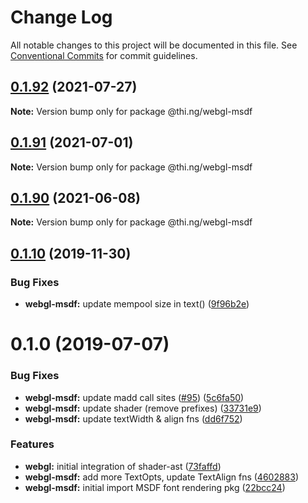 # Change Log

All notable changes to this project will be documented in this file.
See [Conventional Commits](https://conventionalcommits.org) for commit guidelines.

## [0.1.92](https://github.com/thi-ng/umbrella/compare/@thi.ng/webgl-msdf@0.1.91...@thi.ng/webgl-msdf@0.1.92) (2021-07-27)

**Note:** Version bump only for package @thi.ng/webgl-msdf





## [0.1.91](https://github.com/thi-ng/umbrella/compare/@thi.ng/webgl-msdf@0.1.90...@thi.ng/webgl-msdf@0.1.91) (2021-07-01)

**Note:** Version bump only for package @thi.ng/webgl-msdf





## [0.1.90](https://github.com/thi-ng/umbrella/compare/@thi.ng/webgl-msdf@0.1.89...@thi.ng/webgl-msdf@0.1.90) (2021-06-08)

**Note:** Version bump only for package @thi.ng/webgl-msdf





## [0.1.10](https://github.com/thi-ng/umbrella/compare/@thi.ng/webgl-msdf@0.1.9...@thi.ng/webgl-msdf@0.1.10) (2019-11-30)

### Bug Fixes

* **webgl-msdf:** update mempool size in text() ([9f96b2e](https://github.com/thi-ng/umbrella/commit/9f96b2ec525cd8d8a5d5e31d39352f0c6e350991))

# 0.1.0 (2019-07-07)

### Bug Fixes

* **webgl-msdf:** update madd call sites ([#95](https://github.com/thi-ng/umbrella/issues/95)) ([5c6fa50](https://github.com/thi-ng/umbrella/commit/5c6fa50))
* **webgl-msdf:** update shader (remove prefixes) ([33731e9](https://github.com/thi-ng/umbrella/commit/33731e9))
* **webgl-msdf:** update textWidth & align fns ([dd6f752](https://github.com/thi-ng/umbrella/commit/dd6f752))

### Features

* **webgl:** initial integration of shader-ast ([73faffd](https://github.com/thi-ng/umbrella/commit/73faffd))
* **webgl-msdf:** add more TextOpts, update TextAlign fns ([4602883](https://github.com/thi-ng/umbrella/commit/4602883))
* **webgl-msdf:** initial import MSDF font rendering pkg ([22bcc24](https://github.com/thi-ng/umbrella/commit/22bcc24))
